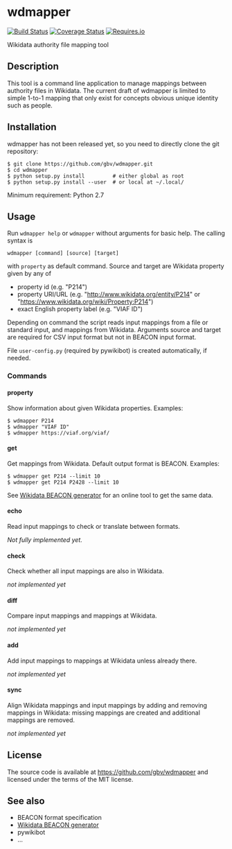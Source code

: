 # wdmapper

[![Build Status](https://travis-ci.org/gbv/wdmapper.png?branch=master)](https://travis-ci.org/gbv/wdmapper)
[![Coverage Status](https://coveralls.io/repos/github/gbv/wdmapper/badge.svg?branch=master)](https://coveralls.io/github/gbv/wdmapper?branch=master)
[![Requires.io](https://requires.io/github/gbv/wdmapper/requirements.svg?branch=master)](https://requires.io/github/gbv/wdmapper/requirements?branch=master)

Wikidata authority file mapping tool

## Description

This tool is a command line application to manage mappings between authority files in Wikidata. The current draft of wdmapper is limited to simple 1-to-1 mapping that only exist for concepts obvious unique identity such as people.

## Installation

wdmapper has not been released yet, so you need to directly clone the git
repository:

~~~shell
$ git clone https://github.com/gbv/wdmapper.git
$ cd wdmapper
$ python setup.py install         # either global as root
$ python setup.py install --user  # or local at ~/.local/
~~~

Minimum requirement: Python 2.7

## Usage

Run `wdmapper help` or `wdmapper` without arguments for basic help. The calling
syntax is

~~~shell
wdmapper [command] [source] [target]
~~~

with `property` as default command. Source and target are Wikidata property
given by any of

* property id (e.g. "P214")
* property URI/URL (e.g. "<http://www.wikidata.org/entity/P214>" 
  or "<https://www.wikidata.org/wiki/Property:P214>")
* exact English property label (e.g. "VIAF ID")

Depending on command the script reads input mappings from a file or standard
input, and mappings from Wikidata.  Arguments source and target are required
for CSV input format but not in BEACON input format.

File `user-config.py` (required by pywikibot) is created automatically, if
needed.

### Commands

#### property

Show information about given Wikidata properties. Examples:

~~~shell
$ wdmapper P214
$ wdmapper "VIAF ID"
$ wdmapper https://viaf.org/viaf/
~~~

#### get

Get mappings from Wikidata. Default output format is BEACON. Examples:

~~~shell
$ wdmapper get P214 --limit 10
$ wdmapper get P214 P2428 --limit 10
~~~

See [Wikidata BEACON generator] for an online tool to get the same data.

#### echo

Read input mappings to check or translate between formats. 

*Not fully implemented yet.*

#### check

Check whether all input mappings are also in Wikidata.

*not implemented yet*

#### diff

Compare input mappings and mappings at Wikidata.

*not implemented yet*

#### add

Add input mappings to mappings at Wikidata unless already there.

*not implemented yet*

#### sync

Align Wikidata mappings and input mappings by adding and removing mappings
in Wikidata: missing mappings are created and additional mappings are removed.
 
*not implemented yet*

## License

The source code is available at <https://github.com/gbv/wdmapper> and licensed
under the terms of the MIT license.

## See also

* BEACON format specification
* [Wikidata BEACON generator]
* pywikibot
* ...

[Wikidata BEACON generator]: https://tools.wmflabs.org/wikidata-todo/beacon.php
